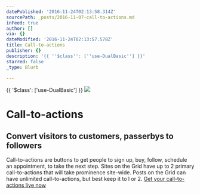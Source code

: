 ```yaml
---
datePublished: '2016-11-24T02:13:58.314Z'
sourcePath: _posts/2016-11-07-call-to-actions.md
inFeed: true
author: []
via: {}
dateModified: '2016-11-24T02:13:57.578Z'
title: Call-to-actions
publisher: {}
description: '{{ ''$class'': [''use-DualBasic''] }}'
starred: false
_type: Blurb

---
```

{{ '$class': \['use-DualBasic'\] }}
![](https://the-grid-user-content.s3-us-west-2.amazonaws.com/411d9cfd-a95d-4157-91a0-524b840bf1d6.jpg)

# Call-to-actions

## Convert visitors to customers, passerbys to followers

Call-to-actions are buttons to get people to sign up, buy, follow, schedule an appointment, to take the next step. Sites on the Grid have up to 2 primary call-to-actions that will take prominence site-wide. Posts on the Grid can have unlimited call-to-actions, but best keep it to l or 2\.
[Get your call-to-actions live now][0]

[0]: https://plans.thegrid.io/